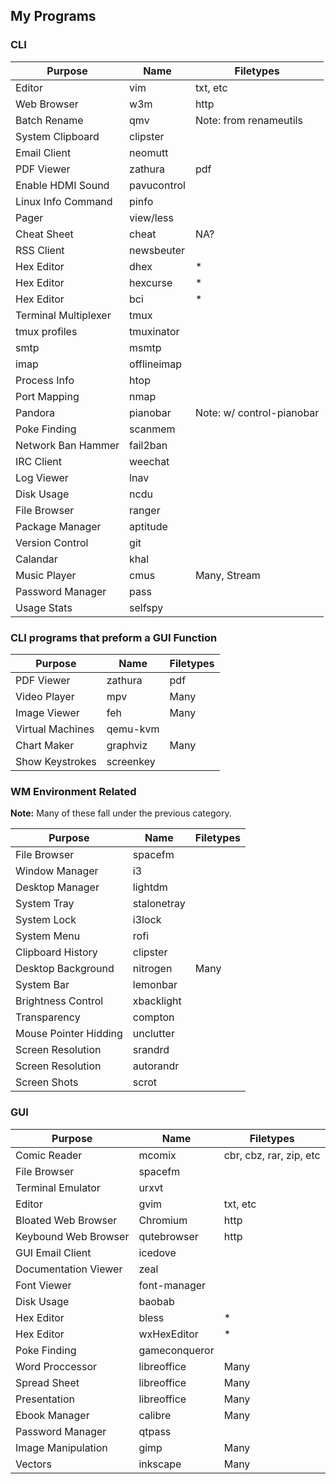 <!--
##### My (demuredemeanor) attempt to list what programs I use
# vim: set expandtab ts=4 sw=4: ## Since this is markdown
# https://notabug.org/demure/dotfiles/
# legacy repo http://github.com/demure/dotfiles
-->

## My Programs ##
### CLI ###

| Purpose                | Name           | Filetypes                 |
| ---------------------- | -------------- | ------------------------- |
| Editor                 | vim            | txt, etc                  |
| Web Browser            | w3m            | http                      |
| Batch Rename           | qmv            | Note: from renameutils    |
| System Clipboard       | clipster       |                           |
| Email Client           | neomutt        |                           |
| PDF Viewer             | zathura        | pdf                       |
| Enable HDMI Sound      | pavucontrol    |                           |
| Linux Info Command     | pinfo          |                           |
| Pager                  | view/less      |                           |
| Cheat Sheet            | cheat          | NA?                       |
| RSS Client             | newsbeuter     |                           |
| Hex Editor             | dhex           | *                         |
| Hex Editor             | hexcurse       | *                         |
| Hex Editor             | bci            | *                         |
| Terminal Multiplexer   | tmux           |                           |
| tmux profiles          | tmuxinator     |                           |
| smtp                   | msmtp          |                           |
| imap                   | offlineimap    |                           |
| Process Info           | htop           |                           |
| Port Mapping           | nmap           |                           |
| Pandora                | pianobar       | Note: w/ control-pianobar |
| Poke Finding           | scanmem        |                           |
| Network Ban Hammer     | fail2ban       |                           |
| IRC Client             | weechat        |                           |
| Log Viewer             | lnav           |                           |
| Disk Usage             | ncdu           |                           |
| File Browser           | ranger         |                           |
| Package Manager        | aptitude       |                           |
| Version Control        | git            |                           |
| Calandar               | khal           |                           |
| Music Player           | cmus           | Many, Stream              |
| Password Manager       | pass           |                           |
| Usage Stats            | selfspy        |                           |

### CLI programs that preform a GUI Function ###

| Purpose                | Name           | Filetypes                 |
| ---------------------- | -------------- | ------------------------- |
| PDF Viewer             | zathura        | pdf                       |
| Video Player           | mpv            | Many                      |
| Image Viewer           | feh            | Many                      |
| Virtual Machines       | qemu-kvm       |                           |
| Chart Maker            | graphviz       | Many                      |
| Show Keystrokes        | screenkey      |                           |

### WM Environment Related ###
**Note:** Many of these fall under the previous category.

| Purpose                | Name           | Filetypes                 |
| ---------------------- | -------------- | ------------------------- |
| File Browser           | spacefm        |                           |
| Window Manager         | i3             |                           |
| Desktop Manager        | lightdm        |                           |
| System Tray            | stalonetray    |                           |
| System Lock            | i3lock         |                           |
| System Menu            | rofi           |                           |
| Clipboard History      | clipster       |                           |
| Desktop Background     | nitrogen       | Many                      |
| System Bar             | lemonbar       |                           |
| Brightness Control     | xbacklight     |                           |
| Transparency           | compton        |                           |
| Mouse Pointer Hidding  | unclutter      |                           |
| Screen Resolution      | srandrd        |                           |
| Screen Resolution      | autorandr      |                           |
| Screen Shots           | scrot          |                           |

### GUI ###

| Purpose                | Name           | Filetypes                 |
| ---------------------- | -------------- | ------------------------- |
| Comic Reader           | mcomix         | cbr, cbz, rar, zip, etc   |
| File Browser           | spacefm        |                           |
| Terminal Emulator      | urxvt          |                           |
| Editor                 | gvim           | txt, etc                  |
| Bloated Web Browser    | Chromium       | http                      |
| Keybound Web Browser   | qutebrowser    | http                      |
| GUI Email Client       | icedove        |                           |
| Documentation Viewer   | zeal           |                           |
| Font Viewer            | font-manager   |                           |
| Disk Usage             | baobab         |                           |
| Hex Editor             | bless          | *                         |
| Hex Editor             | wxHexEditor    | *                         |
| Poke Finding           | gameconqueror  |                           |
| Word Proccessor        | libreoffice    | Many                      |
| Spread Sheet           | libreoffice    | Many                      |
| Presentation           | libreoffice    | Many                      |
| Ebook Manager          | calibre        | Many                      |
| Password Manager       | qtpass         |                           |
| Image Manipulation     | gimp           | Many                      |
| Vectors                | inkscape       | Many                      |

